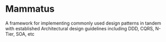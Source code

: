 # Mammatus
A framework for implementing commonly used design patterns in tandem with established Architectural design guidelines including DDD, CQRS, N-Tier, SOA, etc
